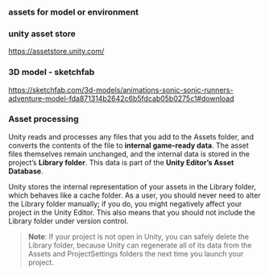 ### assets for model or environment


### unity asset store
https://assetstore.unity.com/

### 3D model - sketchfab
https://sketchfab.com/3d-models/animations-sonic-sonic-runners-adventure-model-fda871314b2642c6b5fdcab05b0275c1#download

### Asset processing
Unity reads and processes any files that you add to the Assets folder, and converts the contents of the file to **internal game-ready data**. The asset files themselves remain unchanged, and the internal data is stored in the project’s **Library folder**. This data is part of the **Unity Editor’s Asset Database**.

Unity stores the internal representation of your assets in the Library folder, which behaves like a cache folder. As a user, you should never need to alter the Library folder manually; if you do, you might negatively affect your project in the Unity Editor. This also means that you should not include the Library folder under version control.

> **Note**: If your project is not open in Unity, you can safely delete the Library folder, because Unity can regenerate all of its data from the Assets and ProjectSettings folders the next time you launch your project.







